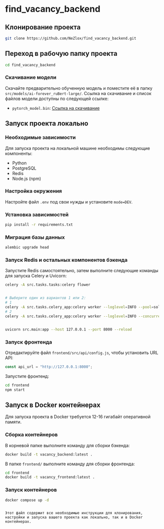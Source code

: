 # find_vacancy_backend

## Клонирование проекта

```sh
git clone https://github.com/NeZlox/find_vacancy_backend.git
```

## Переход в рабочую папку проекта

```sh
cd find_vacancy_backend
```

### Скачивание модели

Скачайте предварительно обученную модель и поместите её в папку `src/models/ai-forever_ruBert-large/`. Ссылка на скачивание и список файлов модели доступны по следующей ссылке:

- `pytorch_model.bin`: [Ссылка на скачивание](https://huggingface.co/ai-forever/ruBert-large/tree/main)


## Запуск проекта локально

### Необходимые зависимости

Для запуска проекта на локальной машине необходимы следующие компоненты:
- Python
- PostgreSQL
- Redis
- Node.js (npm)

### Настройка окружения

Настройте файл `.env` под свои нужды и установите `mode=DEV`.

### Установка зависимостей

```sh
pip install -r requirements.txt
```

### Миграция базы данных

```sh
alembic upgrade head
```

### Запуск Redis и остальных компонентов бэкенда

Запустите Redis самостоятельно, затем выполните следующие команды для запуска Celery и Uvicorn:

```sh
celery -A src.tasks.tasks:celery flower


# Выберите один из вариантов 1 или 2:
# 1
celery -A src.tasks.celery_app:celery worker --loglevel=INFO --pool=solo
# 2
celery -A src.tasks.celery_app:celery worker --loglevel=INFO --concurrency=4 --pool=threads


uvicorn src.main:app --host 127.0.0.1 --port 8000 --reload
```

### Запуск фронтенда

Отредактируйте файл `frontend/src/api/config.js`, чтобы установить URL API:

```javascript
const api_url = "http://127.0.0.1:8000";
```

Запустите фронтенд:

```sh
cd frontend
npm start
```

## Запуск в Docker контейнерах

Для запуска проекта в Docker требуется 12-16 гигабайт оперативной памяти.

### Сборка контейнеров

В корневой папке выполните команду для сборки бэкенда:

```sh
docker build -t vacancy_backend:latest .
```

В папке `frontend/` выполните команду для сборки фронтенда:

```sh
cd frontend
docker build -t vacancy_frontend:latest .
```

### Запуск контейнеров

```sh
docker compose up -d
```



```

Этот файл содержит все необходимые инструкции для клонирования, настройки и запуска вашего проекта как локально, так и в Docker контейнерах.